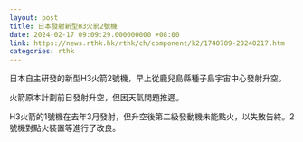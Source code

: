 ```yaml
---
layout: post
title: 日本發射新型H3火箭2號機
date: 2024-02-17 09:09:29.000000000 +08:00
link: https://news.rthk.hk/rthk/ch/component/k2/1740709-20240217.htm
categories: rthk
---
```


日本自主研發的新型H3火箭2號機，早上從鹿兒島縣種子島宇宙中心發射升空。

火箭原本計劃前日發射升空，但因天氣問題推遲。

H3火箭的1號機在去年3月發射，但升空後第二級發動機未能點火，以失敗告終。2號機對點火裝置等進行了改良。
